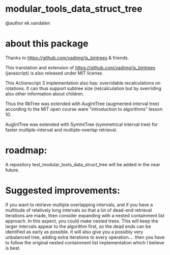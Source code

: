 modular_tools_data_struct_tree
==============================

@author ek.vandalen

about this package
==================

Thanks to https://github.com/vadimg/js_bintrees & friends.

This translation and extension of https://github.com/vadimg/js_bintrees (javascript) is also released under MIT license.

This Actionscript 3 implementation also has: overridable recalculations on rotations. It can thus support subtree size (re)calculation but by overriding also other information about children.

Thus the RbTree was extended with AugIntTree (augmented interval tree) according to the MIT open course ware "introduction to algorithms" lesson 10.

AugIntTree was extended with SymIntTree (symmetrical interval tree) for faster multiple-interval and multiple-overlap retrieval.

roadmap:
========

A repository test_modular_tools_data_struct_tree will be added in the near future.

Suggested improvements:
=======================

If you want to retrieve multiple overlapping intervals, and if you have a multitude of relatively long intervals so that a lot of dead-end retrieval iterations are made, then consider expanding with a nested containment list approach. In this aspect, you could make nested trees. This will keep the larger intervals appear to the algorithm first, so the dead ends can be identified as early as possible. It will also give you a possibly very unbalanced tree, adding extra iterations to every operation.... then you have to follow the original nested containment list implementation which I believe is best.
